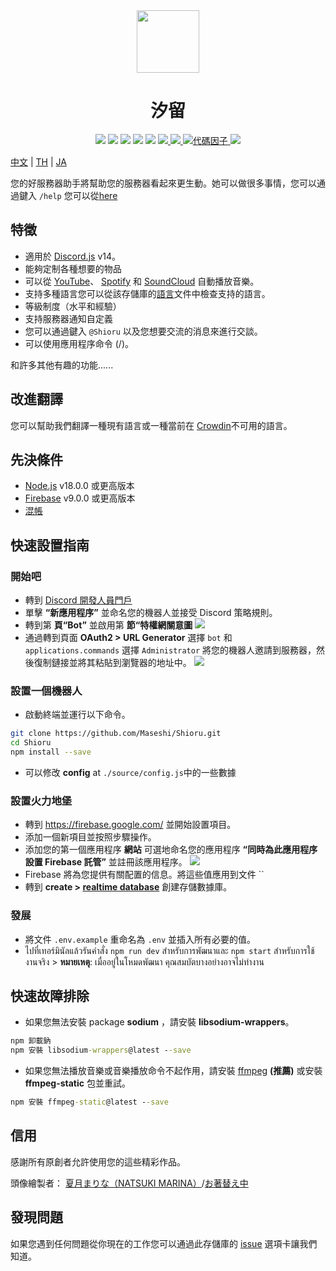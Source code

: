 <div align="center">
  <img src="https://raw.githubusercontent.com/Maseshi/Shioru/main/assets/icons/favicon-circle.png" width="100" />
  <h1>
    <strong>汐留</strong>
  </h1>
  <img src="https://img.shields.io/badge/discord.js-v14-7354F6?logo=discord&logoColor=white" />
  <img src="https://img.shields.io/github/stars/Maseshi/Shioru.svg?logo=github" />
  <img src="https://img.shields.io/github/v/release/Maseshi/Shioru">
  <img src="https://img.shields.io/github/license/Maseshi/Shioru.svg?logo=github" />
  <img src="https://img.shields.io/github/last-commit/Maseshi/Shioru">
  <a title="地位" target="_blank" href="https://shioru.statuspage.io/">
    <img src="https://img.shields.io/badge/dynamic/json?logo=google-cloud&logoColor=white&label=status&query=status.indicator&url=https%3A%2F%2Fq60yrzp0cbgg.statuspage.io%2Fapi%2Fv2%2Fstatus.json" />
  </a>
  <a title="人群" target="_blank" href="https://crowdin.com/project/shioru-bot">
    <img src="https://badges.crowdin.net/shioru-bot/localized.svg">
  </a>
  <a title="代碼因子" target="_blank" href="https://www.codefactor.io/repository/github/maseshi/shioru">
    <img src="https://www.codefactor.io/repository/github/maseshi/shioru/badge" alt="代碼因子" />
  </a>
  <a title="Top.gg" target="_blank" href="https://top.gg/bot/704706906505347183">
    <img src="https://top.gg/api/widget/upvotes/704706906505347183.svg">
  </a>
</div>

[中文](https://github.com/Maseshi/Shioru/blob/main/documents/README.en.md) | [TH](https://github.com/Maseshi/Shioru/blob/main/documents/README.th.md) | [JA](https://github.com/Maseshi/Shioru/blob/main/documents/README.ja.md)

您的好服務器助手將幫助您的服務器看起來更生動。她可以做很多事情，您可以通過鍵入 `/help` 您可以從[here](https://discord.com/api/oauth2/authorize?client_id=704706906505347183&permissions=8&scope=applications.commands%20bot&redirect_uri=https%3A%2F%2Fshiorus.web.app%2Fthanks-you)

## 特徵

- 適用於 [Discord.js](https://discord.js.org/) v14。
- 能夠定制各種想要的物品
- 可以從 [YouTube](https://www.youtube.com/)、 [Spotify](https://www.spotify.com/) 和 [SoundCloud](https://soundcloud.com/) 自動播放音樂。
- 支持多種語言您可以從該存儲庫的[語言](https://github.com/Maseshi/shioru/blob/main/source/languages)文件中檢查支持的語言。
- 等級制度（水平和經驗）
- 支持服務器通知自定義
- 您可以通過鍵入 `@Shioru` 以及您想要交流的消息來進行交談。
- 可以使用應用程序命令 (/)。

和許多其他有趣的功能......

## 改進翻譯

您可以幫助我們翻譯一種現有語言或一種當前在 [Crowdin](https://crowdin.com/project/shioru-bot)不可用的語言。

## 先決條件

- [Node.js](https://nodejs.org/) v18.0.0 或更高版本
- [Firebase](https://firebase.google.com/) v9.0.0 或更高版本
- [混帳](https://git-scm.com/downloads)

## 快速設置指南

### 開始吧

- 轉到 [Discord 開發人員門戶](https://discord.com/developers/applications)
- 單擊 **“新應用程序”** 並命名您的機器人並接受 Discord 策略規則。
- 轉到第 **頁“Bot”** 並啟用第 **節“特權網關意圖** ![](https://raw.githubusercontent.com/Maseshi/Shioru/main/assets/images/discord-developer-portal-privileged-gateway-intents.png)
- 通過轉到頁面 **OAuth2 > URL Generator** 選擇 `bot` 和 `applications.commands` 選擇 `Administrator` 將您的機器人邀請到服務器，然後復制鏈接並將其粘貼到瀏覽器的地址中。 ![](https://raw.githubusercontent.com/Maseshi/Shioru/main/assets/images/discord-developer-portal-scopes.png)

### 設置一個機器人

- 啟動終端並運行以下命令。

```bash
git clone https://github.com/Maseshi/Shioru.git
cd Shioru
npm install --save
```

- 可以修改 **config** at `./source/config.js`中的一些數據

### 設置火力地堡

- 轉到 https://firebase.google.com/ 並開始設置項目。
- 添加一個新項目並按照步驟操作。
- 添加您的第一個應用程序 **網站** 可選地命名您的應用程序 **“同時為此應用程序設置 Firebase 託管”** 並註冊該應用程序。 ![](https://raw.githubusercontent.com/Maseshi/Shioru/main/assets/images/firebase-setup-web-application.png)
- Firebase 將為您提供有關配置的信息。將這些值應用到文件 ``
- 轉到 **create > [realtime database](https://console.firebase.google.com/u/0/project/_/database/data)** 創建存儲數據庫。

### 發展

- 將文件 `.env.example` 重命名為 `.env` 並插入所有必要的值。
- ไปที่เทอร์มินัลแล้วรันคำสั่ง `npm run dev` สำหรับการพัฒนาและ `npm start` สำหรับการใช้งานจริง > **หมายเหตุ**: เมื่ออยู่ในโหมดพัฒนา คุณสมบัตบางอย่างอาจไม่ทำงาน

## 快速故障排除

- 如果您無法安裝 package **sodium** ，請安裝 **libsodium-wrappers**。
```bat
npm 卸載鈉
npm 安裝 libsodium-wrappers@latest --save
```
- 如果您無法播放音樂或音樂播放命令不起作用，請安裝 [ffmpeg](https://ffmpeg.org/download.html) **(推薦)** 或安裝 **ffmpeg-static** 包並重試。
```bat
npm 安裝 ffmpeg-static@latest --save
```

## 信用

感謝所有原創者允許使用您的這些精彩作品。

頭像繪製者： [夏月まりな（NATSUKI MARINA）](https://www.pixiv.net/en/users/482462)/[お著替え中](https://www.pixiv.net/en/artworks/76075098)

## 發現問題

如果您遇到任何問題從你現在的工作您可以通過此存儲庫的 [issue](https://github.com/Maseshi/Shioru/issues) 選項卡讓我們知道。
